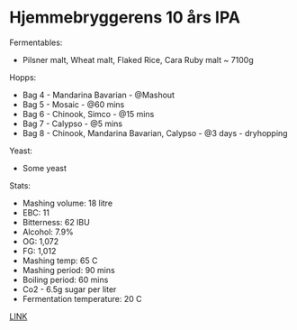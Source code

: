 # Hjemmebryggerens 10 års IPA

Fermentables: 
  - Pilsner malt, Wheat malt, Flaked Rice, Cara Ruby malt ~ 7100g

Hopps:
  - Bag 4 - Mandarina Bavarian - @Mashout
  - Bag 5 - Mosaic - @60 mins
  - Bag 6 - Chinook, Simco - @15 mins
  - Bag 7 - Calypso - @5 mins
  - Bag 8 - Chinook, Mandarina Bavarian, Calypso - @3 days - dryhopping

Yeast:
  - Some yeast

Stats:
 - Mashing volume: 18 litre
 - EBC: 11
 - Bitterness: 62 IBU
 - Alcohol: 7.9%
 - OG: 1,072
 - FG: 1,012
 - Mashing temp: 65 C
 - Mashing period: 90 mins
 - Boiling period: 60 mins
 - Co2 - 6.5g sugar per liter
 - Fermentation temperature: 20 C

[LINK](Hjemmebryggerens_10_aars_IPA.pdf)
